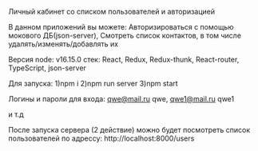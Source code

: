 Личный кабинет со списком пользователей и авторизацией

В данном приложений вы можете:
    Авторизироваться с помощью мокового ДБ(json-server),
    Смотреть список контактов, в том числе удалять/изменять/добавлять их
    
Версия node: v16.15.0
стек: React, Redux, Redux-thunk, React-router, TypeScript, json-server

Для запуска:
    1)npm i
    2)npm run server
    3)npm start
    
Логины и пароли для входа:
qwe@mail.ru
qwe,
qwe1@mail.ru
qwe1

и т.д
    
После запуска сервера (2 действие) можно будет посмотреть список пользователей по адрессу: http://localhost:8000/users
